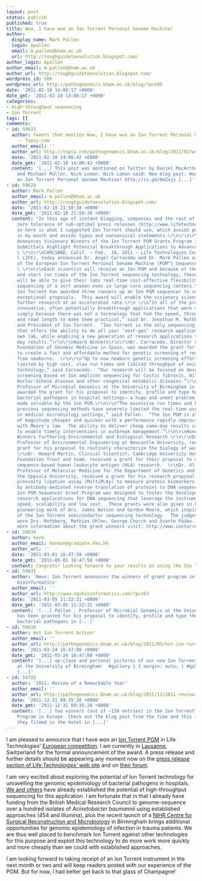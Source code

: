 ```yaml
---
layout: post
status: publish
published: true
title: Wow, I have won an Ion Torrent Personal Genome Machine!
author:
  display_name: Mark Pallen
  login: mpallen
  email: m.pallen@bham.ac.uk
  url: http://roughguidetoevolution.blogspot.com/
author_login: mpallen
author_email: m.pallen@bham.ac.uk
author_url: http://roughguidetoevolution.blogspot.com/
wordpress_id: 500
wordpress_url: http://pathogenomics.bham.ac.uk/blog/?p=500
date: '2011-02-18 14:00:17 +0000'
date_gmt: '2011-02-18 13:00:17 +0000'
categories:
- High-throughput sequencing
- Ion Torrent
tags: []
comments:
- id: 59615
  author: Tweets that mention Wow, I have won an Ion Torrent Personal Genome Machine!
    -- Topsy.com
  author_email: ''
  author_url: http://topsy.com/pathogenomics.bham.ac.uk/blog/2011/02/wow-i-have-won-an-ion-torrent-personal-genome-machine/?utm_source=pingback&amp;utm_campaign=L2
  date: '2011-02-18 14:00:42 +0000'
  date_gmt: '2011-02-18 14:00:42 +0000'
  content: '[...] This post was mentioned on Twitter by Daniel MacArthur, attilacsordas
    and Michael Müller, Nick Loman. Nick Loman said: New blog post: Wow, I have won
    an Ion Torrent Personal Genome Machine! http://is.gd/8mZxjy [...]'
- id: 59620
  author: Mark Pallen
  author_email: m.pallen@bham.ac.uk
  author_url: http://roughguidetoevolution.blogspot.com/
  date: '2011-02-18 21:50:38 +0000'
  date_gmt: '2011-02-18 21:50:38 +0000'
  content: "In this age of instant blogging, companies and the rest of us should adopt
    zero tolerance of sub-optimal press releases (http://www.lifetechnologies.com/news-gallery/press-releases/2011/life-techologies-aouces-visioary-wiers-of-the-io-torret-pgm-grat.html),
    so here is what I suggested Ion Torrent should use, which avoids putting words
    in my mouth and avoids typos and nonsensical statements.\r\n\r\n\r\nLife Technologies
    Announces Visionary Winners of the Ion Torrent PGM Grants Program in Europe\r\n\r\nWinning
    Submittals Highlight Potential Breakthrough Applications to Advance Human Health
    \ \r\n\r\nCARLSBAD, Calif. – Feb.  18, 2011 – Life Technologies Corporation  (NASDAQ:
    \ LIFE), today announced Dr. Angel Carracedo and Dr. Mark Pallen as the winners
    of the European Ion Torrent Personal Genome Machine (PGM™) Sequencer Grants Program.
    \ \r\n\r\nEach scientist will receive an Ion PGM and because of the low costs
    and short run times of the Ion Torrent sequencing technology, these scientists
    will be able to give their labs real-time cost-effective flexibility in high-throughput
    sequencing of a sort unseen even in large core sequencing centers.\r\n\r\nIn addition,
    Ion Torrent has awarded three runners-up an Ion PGM sequencer to support their
    exceptional proposals.  This award will enable the visionary scientists to conduct
    further research at an accelerated rate.\r\n \r\n“In all of the proposals we saw
    innovative, often potentially breakthrough applications that were on the shelf
    simply because there was not a technology that had the speed, throughput, affordability
    and read length to make them practical,” said Dr. Jonathan M. Rothberg, Founder
    and President of Ion Torrent.  “Ion Torrent is the only sequencing technology
    that offers the ability to do all your ‘next-gen’ research applications in your
    own lab, while enabling a new generation of research applications that need same
    day results.”\r\n\r\nAward Winners\r\n\r\nDr. Carracedo, Director of the Galician
    Foundation of Genomic Medicine in Spain, was awarded the grant for his proposal
    to create a fast and affordable method for genetic screening of research samples
    from newborns.  \r\n\r\n“Up to now newborn genetic screening efforts have been
    limited by high cost, slow run times and limited throughput of existing sequencing
    technology,” said Carracedo.  “Our research will be focused on developing a newborn
    screening based on Ion amplicon sequencing for Cystic fibrosis, Wilson’s disease,
    Hurler-Scheie disease and other congenital metabolic diseases.”\r\n\r\nDr. Pallen,
    Professor of Microbial Genomics at the University of Birmingham in England, was
    awarded the grant for his proposal to identify, profile and type healthcare-associated
    bacterial pathogens in hospital settings– a huge and unmet problem that is now
    made solvable by the Ion PGM.\r\n\r\n“The excessive run times and high costs of
    previous sequencing methods have severely limited the real-time use of sequencing
    in medical microbiology settings,” said Pallen.  “The Ion PGM is already an order
    of magnitude cheaper and quicker with a performance rapidly improving in line
    with Moore’s law.  The ability to deliver cheap same-day results is essential
    to enable timely interventions in outbreak management.”\r\n\r\nHonorary Grant
    Winners Furthering Environmental and Ecological Research \r\n\r\nDr. Thomas Curtis,
    Professor of Environmental Engineering at Newcastle University, received an honorary
    grant for his proposal to routinely characterize the biology of waste treatment.
    \r\nDr. Howard Martin, Clinical Scientist, Cambridge University Hospitals NHS
    Foundation Trust and team, received a grant for their proposal to develop DNA
    sequence-based human leukocyte antigen (HLA) research.  \r\nDr. Ulf Landegren,
    Professor of Molecular Medicine for the Department of Genetics and Pathology at
    the Uppsala University, received a grant for his research proposal to run a multiplex
    proximity ligation assay (MultiPLAy) to measure protein biomarkers in the blood
    by antibody-mediated reverse translation of proteins to DNA sequences. \r\nThe
    Ion PGM Sequencer Grant Program was designed to foster the development of new
    research applications for DNA sequencing that leverage the instrument’s unprecedented
    speed, scalability and low cost.  These grants were also given in honor of the
    pioneering work of Drs. James Watson and Gordon Moore, which inspired the creation
    of the Ion Torrent semiconductor sequencing technology.  The judges for the competition
    were Drs. Rothberg, Mathias Uhlen, George Church and Svante Pääbo. \r\n\r\nFor
    more information about the grant winners visit: http://www.iontorrent.com/forum/"
- id: 59630
  author: herm
  author_email: herman@graduate.hku.hk
  author_url: ''
  date: '2011-03-01 16:47:58 +0000'
  date_gmt: '2011-03-01 16:47:58 +0000'
  content: Congrats! Looking forward to your results on using the Ion Torrent machine.
- id: 59631
  author: 'News: Ion Torrent announces the winners of grant program in Europe | NGS
    bioinformatics'
  author_email: ''
  author_url: http://www.ngsbioinformatics.com/?p=163
  date: '2011-03-05 11:22:31 +0000'
  date_gmt: '2011-03-05 11:22:31 +0000'
  content: '[...] Pallen , Professor of Microbial Genomics at the University of Birmingham,
    has been granted for his proposal to identify, profile and type the healthcare-associated
    bacterial pathogens in [...]'
- id: 59638
  author: Hot Ion Torrent Action!
  author_email: ''
  author_url: http://pathogenomics.bham.ac.uk/blog/2011/03/hot-ion-torrent-action/
  date: '2011-03-24 16:47:08 +0000'
  date_gmt: '2011-03-24 16:47:08 +0000'
  content: '[...] up-close and personal pictures of our new Ion Torrent machine, installed
    at the University of Birmingham!  #gallery-1 { margin: auto; } #gallery-1 .gallery-item
    [...]'
- id: 59792
  author: '2011: Review of a Remarkable Year'
  author_email: ''
  author_url: http://pathogenomics.bham.ac.uk/blog/2011/12/2011-review-of-a-remarkable-year/
  date: '2011-12-31 09:35:20 +0000'
  date_gmt: '2011-12-31 09:35:20 +0000'
  content: '[...] two winners (out of ~150 entries) in the Ion Torrent PGM Grants
    Program in Europe. Check out the blog post from the time and this interview, which
    they filmed in the hotel in [...]'
---
```

<p>I am pleased to announce that I have won an <a href="http://www.iontorrent.com/products-ion-pgm/">Ion Torrent PGM</a> in Life Technologies' <a href="http://www.iontorrent.com/about-us-europe-ion-pgm-sequencer-grant-program/">European competition</a>. I am currently in <a href="http://en.wikipedia.org/wiki/Lausanne">Lausanne</a>, Switzerland for the formal announcement of the award. A press release and further details should be appearing any moment now on the <a href="http://www.lifetechnologies.com/news-gallery/press-releases.html">press release section of Life Technologies’ web site</a> and on <a href="http://www.iontorrent.com/forum/">their forum</a>.</p>
<p>I am very excited about exploring the potential of Ion Torrent technology for unravelling the genomic epidemiology of bacterial pathogens in hospitals. <a href="http://www.ncbi.nlm.nih.gov/pubmed/20843733,20299126">We and others</a> have already established the potential of high-throughput sequencing for this application. I am fortunate that in that I already have funding from the British Medical Research Council to genome-sequence over a hundred isolates of <em>Acinetobacter baumannii</em> using established approaches (454 and Illumina), plus the recent launch of a <a href="http://www.dh.gov.uk/en/MediaCentre/Pressreleases/DH_123638">NIHR Centre for Surgical Reconstruction and Microbiology</a> in Birmingham brings additional opportunities for genomic epidemiology of infection in trauma patients. We are thus well placed to benchmark Ion Torrent against other technologies for this purpose and exploit this technology to do more work more quickly and more cheaply than we could with established approaches.</p>
<p>I am looking forward to taking receipt of an Ion Torrent instrument in the next month or two and will keep readers posted with our experience of the PGM. But for now, I had better get back to that glass of Champagne!</p>
